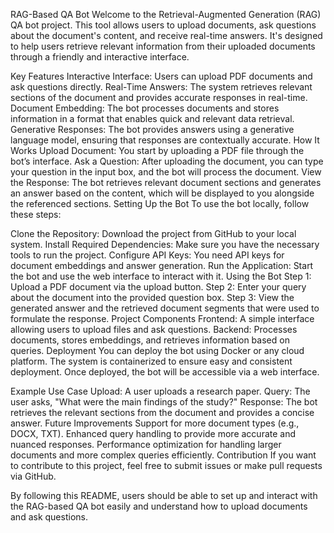 RAG-Based QA Bot
Welcome to the Retrieval-Augmented Generation (RAG) QA bot project. This tool allows users to upload documents, ask questions about the document's content, and receive real-time answers. It's designed to help users retrieve relevant information from their uploaded documents through a friendly and interactive interface.

Key Features
Interactive Interface: Users can upload PDF documents and ask questions directly.
Real-Time Answers: The system retrieves relevant sections of the document and provides accurate responses in real-time.
Document Embedding: The bot processes documents and stores information in a format that enables quick and relevant data retrieval.
Generative Responses: The bot provides answers using a generative language model, ensuring that responses are contextually accurate.
How It Works
Upload Document: You start by uploading a PDF file through the bot’s interface.
Ask a Question: After uploading the document, you can type your question in the input box, and the bot will process the document.
View the Response: The bot retrieves relevant document sections and generates an answer based on the content, which will be displayed to you alongside the referenced sections.
Setting Up the Bot
To use the bot locally, follow these steps:

Clone the Repository: Download the project from GitHub to your local system.
Install Required Dependencies: Make sure you have the necessary tools to run the project.
Configure API Keys: You need API keys for document embeddings and answer generation.
Run the Application: Start the bot and use the web interface to interact with it.
Using the Bot
Step 1: Upload a PDF document via the upload button.
Step 2: Enter your query about the document into the provided question box.
Step 3: View the generated answer and the retrieved document segments that were used to formulate the response.
Project Components
Frontend: A simple interface allowing users to upload files and ask questions.
Backend: Processes documents, stores embeddings, and retrieves information based on queries.
Deployment
You can deploy the bot using Docker or any cloud platform. The system is containerized to ensure easy and consistent deployment. Once deployed, the bot will be accessible via a web interface.

Example Use Case
Upload: A user uploads a research paper.
Query: The user asks, "What were the main findings of the study?"
Response: The bot retrieves the relevant sections from the document and provides a concise answer.
Future Improvements
Support for more document types (e.g., DOCX, TXT).
Enhanced query handling to provide more accurate and nuanced responses.
Performance optimization for handling larger documents and more complex queries efficiently.
Contribution
If you want to contribute to this project, feel free to submit issues or make pull requests via GitHub.

By following this README, users should be able to set up and interact with the RAG-based QA bot easily and understand how to upload documents and ask questions.
